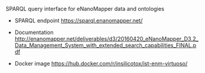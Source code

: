 SPARQL query interface for eNanoMapper data and ontologies

* SPARQL endpoint
  <https://sparql.enanomapper.net/>

* Documentation
  <http://enanomapper.net/deliverables/d3/20160420_eNanoMapper_D3.2_Data_Management_System_with_extended_search_capabilities_FINAL.pdf>

* Docker image
  <https://hub.docker.com/r/insilicotox/ist-enm-virtuoso/>